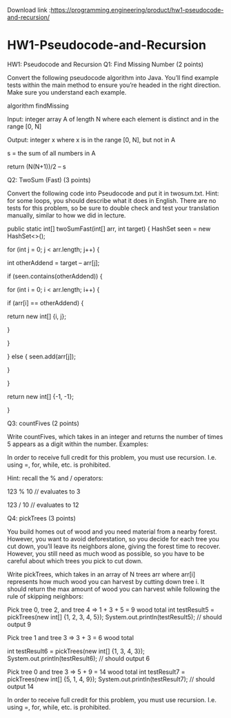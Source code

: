 Download link :https://programming.engineering/product/hw1-pseudocode-and-recursion/


# HW1-Pseudocode-and-Recursion
HW1: Pseudocode and Recursion
Q1: Find Missing Number (2 points)

Convert the following pseudocode algorithm into Java. You’ll find example tests within the main method to ensure you’re headed in the right direction. Make sure you understand each example.

algorithm findMissing

Input: integer array A of length N where each element is distinct and in the range [0, N]

Output: integer x where x is in the range [0, N], but not in A

s = the sum of all numbers in A

return (N(N+1))/2 – s

Q2: TwoSum (Fast) (3 points)

Convert the following code into Pseudocode and put it in twosum.txt. Hint: for some loops, you should describe what it does in English. There are no tests for this problem, so be sure to double check and test your translation manually, similar to how we did in lecture.

public static int[] twoSumFast(int[] arr, int target) { HashSet<Integer> seen = new HashSet<>();

for (int j = 0; j < arr.length; j++) {

int otherAddend = target – arr[j];

if (seen.contains(otherAddend)) {

for (int i = 0; i < arr.length; i++) {

if (arr[i] == otherAddend) {

return new int[] {i, j};

}

}

} else { seen.add(arr[j]);

}

}

return new int[] {-1, -1};

}

Q3: countFives (2 points)

Write countFives, which takes in an integer and returns the number of times 5 appears as a digit within the number. Examples:

In order to receive full credit for this problem, you must use recursion. I.e. using =, for, while, etc. is prohibited.

Hint: recall the % and / operators:

123 % 10 // evaluates to 3

123 / 10 // evaluates to 12

Q4: pickTrees (3 points)

You build homes out of wood and you need material from a nearby forest. However, you want to avoid deforestation, so you decide for each tree you cut down, you’ll leave its neighbors alone, giving the forest time to recover. However, you still need as much wood as possible, so you have to be careful about which trees you pick to cut down.

Write pickTrees, which takes in an array of N trees arr where arr[i] represents how much wood you can harvest by cutting down tree i. It should return the max amount of wood you can harvest while following the rule of skipping neighbors:

Pick tree 0, tree 2, and tree 4 => 1 + 3 + 5 = 9 wood total int testResult5 = pickTrees(new int[] {1, 2, 3, 4, 5}); System.out.println(testResult5); // should output 9

Pick tree 1 and tree 3 => 3 + 3 = 6 wood total

int testResult6 = pickTrees(new int[] {1, 3, 4, 3}); System.out.println(testResult6); // should output 6

Pick tree 0 and tree 3 => 5 + 9 = 14 wood total int testResult7 = pickTrees(new int[] {5, 1, 4, 9}); System.out.println(testResult7); // should output 14

In order to receive full credit for this problem, you must use recursion. I.e. using =, for, while, etc. is prohibited.
